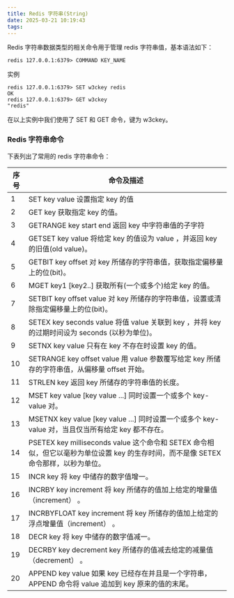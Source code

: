 ```yaml
---
title: Redis 字符串(String)
date: 2025-03-21 10:19:43
tags:
---
```


Redis 字符串数据类型的相关命令用于管理 redis 字符串值，基本语法如下：  
```text
redis 127.0.0.1:6379> COMMAND KEY_NAME
```

实例  
```text
redis 127.0.0.1:6379> SET w3ckey redis 
OK 
redis 127.0.0.1:6379> GET w3ckey 
"redis"
```
在以上实例中我们使用了 SET 和 GET 命令，键为 w3ckey。  
### Redis 字符串命令
下表列出了常用的 redis 字符串命令：  

|序号|命令及描述|
|----|----|
|1	|SET key value 设置指定 key 的值|
|2	|GET key 获取指定 key 的值。|
|3	|GETRANGE key start end 返回 key 中字符串值的子字符|
|4	|GETSET key value 将给定 key 的值设为 value ，并返回 key 的旧值(old value)。|
|5	|GETBIT key offset 对 key 所储存的字符串值，获取指定偏移量上的位(bit)。|
|6	|MGET key1 [key2..] 获取所有(一个或多个)给定 key 的值。|
|7	|SETBIT key offset value 对 key 所储存的字符串值，设置或清除指定偏移量上的位(bit)。|
|8	|SETEX key seconds value 将值 value 关联到 key ，并将 key 的过期时间设为 seconds (以秒为单位)。|
|9	|SETNX key value 只有在 key 不存在时设置 key 的值。|
|10|	SETRANGE key offset value 用 value 参数覆写给定 key 所储存的字符串值，从偏移量 offset 开始。|
|11|	STRLEN key 返回 key 所储存的字符串值的长度。|
|12|	MSET key value [key value ...] 同时设置一个或多个 key-value 对。|
|13|	MSETNX key value [key value ...] 同时设置一个或多个 key-value 对，当且仅当所有给定 key 都不存在。|
|14|	PSETEX key milliseconds value 这个命令和 SETEX 命令相似，但它以毫秒为单位设置 key 的生存时间，而不是像 SETEX 命令那样，以秒为单位。|
|15|	INCR key 将 key 中储存的数字值增一。|
|16|	INCRBY key increment 将 key 所储存的值加上给定的增量值（increment） 。|
|17|	INCRBYFLOAT key increment 将 key 所储存的值加上给定的浮点增量值（increment） 。|
|18|	DECR key 将 key 中储存的数字值减一。|
|19|	DECRBY key decrement key 所储存的值减去给定的减量值（decrement） 。|
|20|	APPEND key value 如果 key 已经存在并且是一个字符串， APPEND 命令将 value 追加到 key 原来的值的末尾。|
